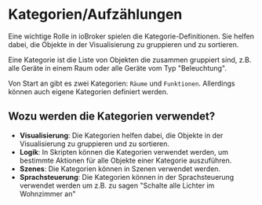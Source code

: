 # Kategorien/Aufzählungen
Eine wichtige Rolle in ioBroker spielen die Kategorie-Definitionen.
Sie helfen dabei, die Objekte in der Visualisierung zu gruppieren und zu sortieren.

Eine Kategorie ist die Liste von Objekten die zusammen gruppiert sind, z.B. alle Geräte in einem Raum oder alle Geräte vom Typ "Beleuchtung".

Von Start an gibt es zwei Kategorien: `Räume` und `Funktionen`. Allerdings können auch eigene Kategorien definiert werden.

## Wozu werden die Kategorien verwendet?
- **Visualisierung**: Die Kategorien helfen dabei, die Objekte in der Visualisierung zu gruppieren und zu sortieren.
- **Logik**: In Skripten können die Kategorien verwendet werden, um bestimmte Aktionen für alle Objekte einer Kategorie auszuführen.
- **Szenes**: Die Kategorien können in Szenen verwendet werden.
- **Sprachsteuerung**: Die Kategorien können in der Sprachsteuerung verwendet werden um z.B. zu sagen "Schalte alle Lichter im Wohnzimmer an"
